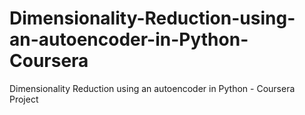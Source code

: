 # Dimensionality-Reduction-using-an-autoencoder-in-Python-Coursera
Dimensionality Reduction using an autoencoder in Python - Coursera Project

